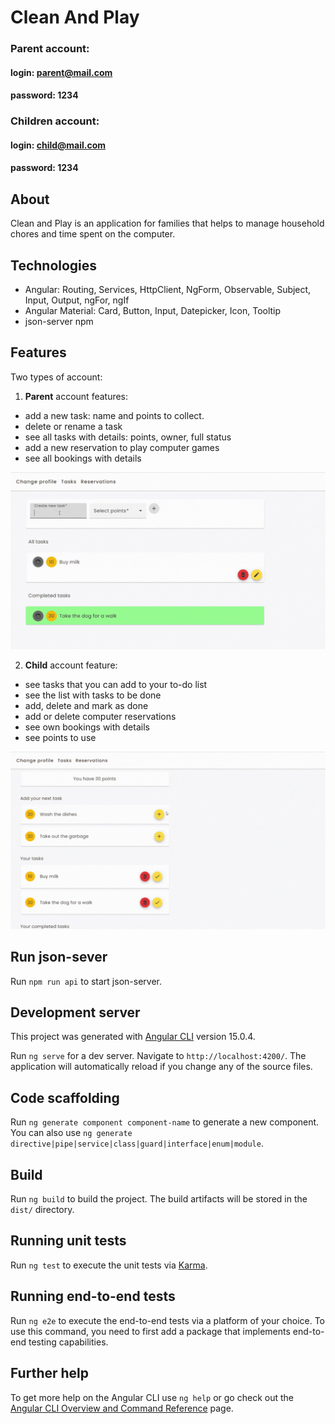 # **Clean And Play**

### Parent account:

#### login: parent@mail.com

#### password: 1234

### Children account:

#### login: child@mail.com

#### password: 1234

## **About**

Clean and Play is an application for families that helps to manage household chores and time spent on the computer.

## **Technologies**

- Angular: Routing, Services, HttpClient, NgForm, Observable, Subject, Input, Output, ngFor, ngIf
- Angular Material: Card, Button, Input, Datepicker, Icon, Tooltip
- json-server npm

## **Features**

Two types of account:

1. **Parent** account features:

- add a new task: name and points to collect.
- delete or rename a task
- see all tasks with details: points, owner, full status
- add a new reservation to play computer games
- see all bookings with details

![Parent component](src/assets/gif/parent.gif)

2. **Child** account feature:

- see tasks that you can add to your to-do list
- see the list with tasks to be done
- add, delete and mark as done
- add or delete computer reservations
- see own bookings with details
- see points to use

![Child component](src/assets/gif/child.gif)

## **Run json-sever**

Run `npm run api` to start json-server.

## **Development server**

This project was generated with [Angular CLI](https://github.com/angular/angular-cli) version 15.0.4.

Run `ng serve` for a dev server. Navigate to `http://localhost:4200/`. The application will automatically reload if you change any of the source files.

## **Code scaffolding**

Run `ng generate component component-name` to generate a new component. You can also use `ng generate directive|pipe|service|class|guard|interface|enum|module`.

## **Build**

Run `ng build` to build the project. The build artifacts will be stored in the `dist/` directory.

## **Running unit tests**

Run `ng test` to execute the unit tests via [Karma](https://karma-runner.github.io).

## **Running end-to-end tests**

Run `ng e2e` to execute the end-to-end tests via a platform of your choice. To use this command, you need to first add a package that implements end-to-end testing capabilities.

## **Further help**

To get more help on the Angular CLI use `ng help` or go check out the [Angular CLI Overview and Command Reference](https://angular.io/cli) page.

